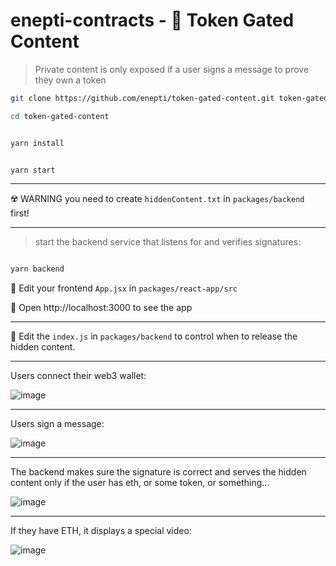 # enepti-contracts - 👮 Token Gated Content

> Private content is only exposed if a user signs a message to prove they own a token

```bash
git clone https://github.com/enepti/token-gated-content.git token-gated-content

cd token-gated-content

```

```bash

yarn install

```

```bash

yarn start

```

---

☢️ WARNING you need to create `hiddenContent.txt` in `packages/backend` first!

---
> start the backend service that listens for and verifies signatures:

```bash

yarn backend

```

📝 Edit your frontend `App.jsx` in `packages/react-app/src`

📱 Open http://localhost:3000 to see the app

---

 📝 Edit the `index.js` in `packages/backend` to control when to release the hidden content.

---

Users connect their web3 wallet:

![image](https://user-images.githubusercontent.com/2653167/122679127-e6176000-d1a6-11eb-9d77-05b1797bef48.png)

---

Users sign a message:

![image](https://user-images.githubusercontent.com/2653167/122679161-0ba46980-d1a7-11eb-8768-6d6926a56104.png)

---

The backend makes sure the signature is correct and serves the hidden content only if the user has eth, or some token, or something...

![image](https://user-images.githubusercontent.com/2653167/122679251-5e7e2100-d1a7-11eb-9ed0-c997bdfaeaba.png)


---

If they have ETH, it displays a special video:

![image](https://user-images.githubusercontent.com/2653167/122679199-2f67af80-d1a7-11eb-9689-9a79b48b35f5.png)
